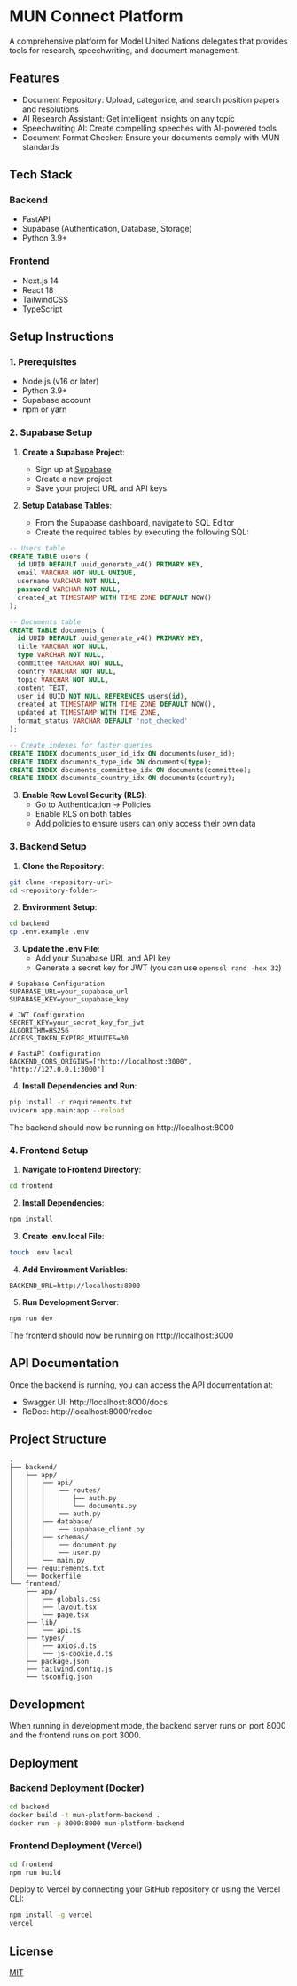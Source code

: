# MUN Connect Platform

A comprehensive platform for Model United Nations delegates that provides tools for research, speechwriting, and document management.

## Features

- Document Repository: Upload, categorize, and search position papers and resolutions
- AI Research Assistant: Get intelligent insights on any topic
- Speechwriting AI: Create compelling speeches with AI-powered tools
- Document Format Checker: Ensure your documents comply with MUN standards

## Tech Stack

### Backend
- FastAPI
- Supabase (Authentication, Database, Storage)
- Python 3.9+

### Frontend
- Next.js 14
- React 18
- TailwindCSS
- TypeScript

## Setup Instructions

### 1. Prerequisites
- Node.js (v16 or later)
- Python 3.9+
- Supabase account
- npm or yarn

### 2. Supabase Setup

1. **Create a Supabase Project**:
   - Sign up at [Supabase](https://supabase.io/)
   - Create a new project
   - Save your project URL and API keys

2. **Setup Database Tables**:
   - From the Supabase dashboard, navigate to SQL Editor
   - Create the required tables by executing the following SQL:

```sql
-- Users table
CREATE TABLE users (
  id UUID DEFAULT uuid_generate_v4() PRIMARY KEY,
  email VARCHAR NOT NULL UNIQUE,
  username VARCHAR NOT NULL,
  password VARCHAR NOT NULL,
  created_at TIMESTAMP WITH TIME ZONE DEFAULT NOW()
);

-- Documents table
CREATE TABLE documents (
  id UUID DEFAULT uuid_generate_v4() PRIMARY KEY,
  title VARCHAR NOT NULL,
  type VARCHAR NOT NULL,
  committee VARCHAR NOT NULL,
  country VARCHAR NOT NULL,
  topic VARCHAR NOT NULL,
  content TEXT,
  user_id UUID NOT NULL REFERENCES users(id),
  created_at TIMESTAMP WITH TIME ZONE DEFAULT NOW(),
  updated_at TIMESTAMP WITH TIME ZONE,
  format_status VARCHAR DEFAULT 'not_checked'
);

-- Create indexes for faster queries
CREATE INDEX documents_user_id_idx ON documents(user_id);
CREATE INDEX documents_type_idx ON documents(type);
CREATE INDEX documents_committee_idx ON documents(committee);
CREATE INDEX documents_country_idx ON documents(country);
```

3. **Enable Row Level Security (RLS)**:
   - Go to Authentication → Policies
   - Enable RLS on both tables
   - Add policies to ensure users can only access their own data

### 3. Backend Setup

1. **Clone the Repository**:
```bash
git clone <repository-url>
cd <repository-folder>
```

2. **Environment Setup**:
```bash
cd backend
cp .env.example .env
```

3. **Update the .env File**:
   - Add your Supabase URL and API key
   - Generate a secret key for JWT (you can use `openssl rand -hex 32`)

```
# Supabase Configuration
SUPABASE_URL=your_supabase_url
SUPABASE_KEY=your_supabase_key

# JWT Configuration
SECRET_KEY=your_secret_key_for_jwt
ALGORITHM=HS256
ACCESS_TOKEN_EXPIRE_MINUTES=30

# FastAPI Configuration
BACKEND_CORS_ORIGINS=["http://localhost:3000", "http://127.0.0.1:3000"]
```

4. **Install Dependencies and Run**:
```bash
pip install -r requirements.txt
uvicorn app.main:app --reload
```

The backend should now be running on http://localhost:8000

### 4. Frontend Setup

1. **Navigate to Frontend Directory**:
```bash
cd frontend
```

2. **Install Dependencies**:
```bash
npm install
```

3. **Create .env.local File**:
```bash
touch .env.local
```

4. **Add Environment Variables**:
```
BACKEND_URL=http://localhost:8000
```

5. **Run Development Server**:
```bash
npm run dev
```

The frontend should now be running on http://localhost:3000

## API Documentation

Once the backend is running, you can access the API documentation at:
- Swagger UI: http://localhost:8000/docs
- ReDoc: http://localhost:8000/redoc

## Project Structure

```
.
├── backend/
│   ├── app/
│   │   ├── api/
│   │   │   ├── routes/
│   │   │   │   ├── auth.py
│   │   │   │   └── documents.py
│   │   │   └── auth.py
│   │   ├── database/
│   │   │   └── supabase_client.py
│   │   ├── schemas/
│   │   │   ├── document.py
│   │   │   └── user.py
│   │   └── main.py
│   ├── requirements.txt
│   └── Dockerfile
└── frontend/
    ├── app/
    │   ├── globals.css
    │   ├── layout.tsx
    │   └── page.tsx
    ├── lib/
    │   └── api.ts
    ├── types/
    │   ├── axios.d.ts
    │   └── js-cookie.d.ts
    ├── package.json
    ├── tailwind.config.js
    └── tsconfig.json
```

## Development

When running in development mode, the backend server runs on port 8000 and the frontend runs on port 3000.

## Deployment

### Backend Deployment (Docker)

```bash
cd backend
docker build -t mun-platform-backend .
docker run -p 8000:8000 mun-platform-backend
```

### Frontend Deployment (Vercel)

```bash
cd frontend
npm run build
```

Deploy to Vercel by connecting your GitHub repository or using the Vercel CLI:

```bash
npm install -g vercel
vercel
```

## License

[MIT](LICENSE) 